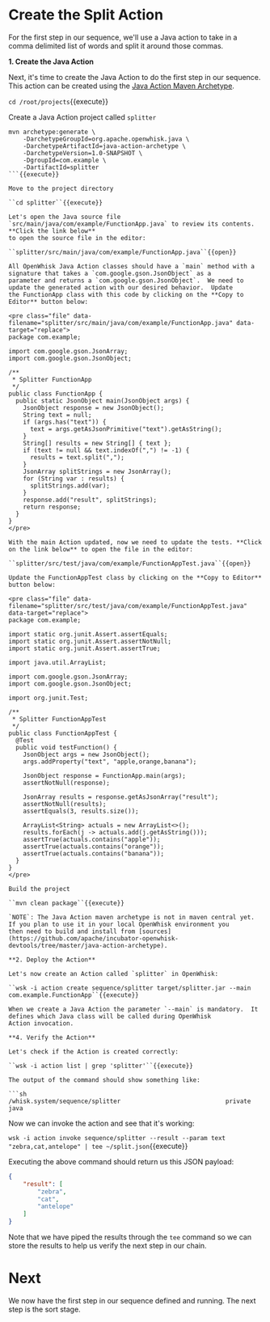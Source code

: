# Create the Split Action

For the first step in our sequence, we'll use a Java action to take in a comma delimited list of words and split it around those commas.


**1. Create the Java Action**

Next, it's time to create the Java Action to do the first step in our sequence.  This action can be created using the [Java Action 
Maven Archetype](https://github.com/apache/incubator-openwhisk-devtools/tree/master/java-action-archetype).  

``cd /root/projects``{{execute}}

Create a Java Action project called `splitter`

```
mvn archetype:generate \
    -DarchetypeGroupId=org.apache.openwhisk.java \
    -DarchetypeArtifactId=java-action-archetype \
    -DarchetypeVersion=1.0-SNAPSHOT \
    -DgroupId=com.example \
    -DartifactId=splitter
```{{execute}}

Move to the project directory

``cd splitter``{{execute}}

Let's open the Java source file `src/main/java/com/example/FunctionApp.java` to review its contents.  **Click the link below**
to open the source file in the editor:

``splitter/src/main/java/com/example/FunctionApp.java``{{open}}

All OpenWhisk Java Action classes should have a `main` method with a signature that takes a `com.google.gson.JsonObject` as a
parameter and returns a `com.google.gson.JsonObject`.  We need to update the generated action with our desired behavior.  Update
the FunctionApp class with this code by clicking on the **Copy to Editor** button below:

<pre class="file" data-filename="splitter/src/main/java/com/example/FunctionApp.java" data-target="replace">
package com.example;

import com.google.gson.JsonArray;
import com.google.gson.JsonObject;

/**
 * Splitter FunctionApp
 */
public class FunctionApp {
  public static JsonObject main(JsonObject args) {
    JsonObject response = new JsonObject();
    String text = null;
    if (args.has("text")) {
      text = args.getAsJsonPrimitive("text").getAsString();
    }
    String[] results = new String[] { text };
    if (text != null && text.indexOf(",") != -1) {
      results = text.split(",");
    }
    JsonArray splitStrings = new JsonArray();
    for (String var : results) {
      splitStrings.add(var);
    }
    response.add("result", splitStrings);
    return response;
  }
}
</pre>

With the main Action updated, now we need to update the tests. **Click on the link below** to open the file in the editor:

``splitter/src/test/java/com/example/FunctionAppTest.java``{{open}}

Update the FunctionAppTest class by clicking on the **Copy to Editor** button below:

<pre class="file" data-filename="splitter/src/test/java/com/example/FunctionAppTest.java" data-target="replace">
package com.example;

import static org.junit.Assert.assertEquals;
import static org.junit.Assert.assertNotNull;
import static org.junit.Assert.assertTrue;

import java.util.ArrayList;

import com.google.gson.JsonArray;
import com.google.gson.JsonObject;

import org.junit.Test;

/**
 * Splitter FunctionAppTest
 */
public class FunctionAppTest {
  @Test
  public void testFunction() {
    JsonObject args = new JsonObject();
    args.addProperty("text", "apple,orange,banana");
    
    JsonObject response = FunctionApp.main(args);
    assertNotNull(response);
    
    JsonArray results = response.getAsJsonArray("result");
    assertNotNull(results);
    assertEquals(3, results.size());
    
    ArrayList<String> actuals = new ArrayList<>();
    results.forEach(j -> actuals.add(j.getAsString()));
    assertTrue(actuals.contains("apple"));
    assertTrue(actuals.contains("orange"));
    assertTrue(actuals.contains("banana"));
  }
}
</pre>

Build the project

``mvn clean package``{{execute}}

`NOTE`: The Java Action maven archetype is not in maven central yet.  If you plan to use it in your local OpenWhisk environment you
then need to build and install from [sources](https://github.com/apache/incubator-openwhisk-devtools/tree/master/java-action-archetype).

**2. Deploy the Action**

Let's now create an Action called `splitter` in OpenWhisk:

``wsk -i action create sequence/splitter target/splitter.jar --main com.example.FunctionApp``{{execute}}

When we create a Java Action the parameter `--main` is mandatory.  It defines which Java class will be called during OpenWhisk
Action invocation.

**4. Verify the Action**

Let's check if the Action is created correctly:

``wsk -i action list | grep 'splitter'``{{execute}}

The output of the command should show something like:

```sh
/whisk.system/sequence/splitter                             private java
```

Now we can invoke the action and see that it's working:

``wsk -i action invoke sequence/splitter --result --param text "zebra,cat,antelope" | tee ~/split.json``{{execute}}

Executing the above command should return us this JSON payload:

```json
{
    "result": [
        "zebra",
        "cat",
        "antelope"
    ]
}
```

Note that we have piped the results through the `tee` command so we can store the results to help us verify the next step in our chain.

# Next

We now have the first step in our sequence defined and running.  The next step is the sort stage.
